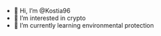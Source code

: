 - 👋 Hi, I’m @Kostia96
- 👀 I’m interested in crypto
- 🌱 I’m currently learning environmental protection

<!---
Kostia96/Kostia96 is a ✨ special ✨ repository because its `README.md` (this file) appears on your GitHub profile.
You can click the Preview link to take a look at your changes.
--->
